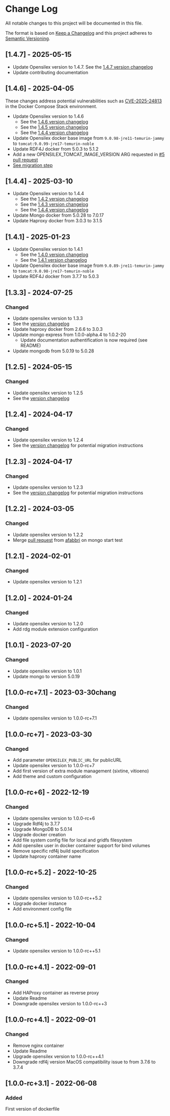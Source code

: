 # Change Log

All notable changes to this project will be documented in this file.

The format is based on [Keep a Changelog](http://keepachangelog.com/)
and this project adheres to [Semantic Versioning](http://semver.org/).

## [1.4.7] - 2025-05-15

- Update Opensilex version to 1.4.7. See the [1.4.7 version changelog](https://github.com/OpenSILEX/opensilex/releases/tag/1.4.7)
- Update contributing documentation

## [1.4.6] - 2025-04-05

These changes address potential vulnerabilities such as [CVE-2025-24813](https://nvd.nist.gov/vuln/detail/CVE-2025-24813) in the Docker Compose Stack environment.

- Update Opensilex version to 1.4.6 
  - See the [1.4.6 version changelog](https://github.com/OpenSILEX/opensilex/releases/tag/1.4.6)
  - See the [1.4.5 version changelog](https://github.com/OpenSILEX/opensilex/releases/tag/1.4.5)
  - See the [1.4.4 version changelog](https://github.com/OpenSILEX/opensilex/releases/tag/1.4.4)
- Update Opensilex docker base image from `9.0.98-jre11-temurin-jammy`
  to `tomcat:9.0.99-jre17-temurin-noble`
- Update RDF4J docker from 5.0.3 to 5.1.2
- Add a new OPENSILEX_TOMCAT_IMAGE_VERSION ARG requested in [#5 pull request](https://github.com/OpenSILEX/opensilex-docker-compose/issues/5)
- [See migration step](MIGRATION.md#from-144-version-to-146) 


## [1.4.4] - 2025-03-10

- Update Opensilex version to 1.4.4
  - See the [1.4.2 version changelog](https://github.com/OpenSILEX/opensilex/releases/tag/1.4.2)
  - See the [1.4.3 version changelog](https://github.com/OpenSILEX/opensilex/releases/tag/1.4.3)
  - See the [1.4.4 version changelog](https://github.com/OpenSILEX/opensilex/releases/tag/1.4.4)
- Update Mongo docker from 5.0.28 to 7.0.17
- Update Haproxy docker from 3.0.3 to 3.1.5 


## [1.4.1] - 2025-01-23

- Update Opensilex version to 1.4.1
  - See the [1.4.0 version changelog](https://github.com/OpenSILEX/opensilex/releases/tag/1.4.0)
  - See the [1.4.1 version changelog](https://github.com/OpenSILEX/opensilex/releases/tag/1.4.1)
- Update Opensilex docker base image from `9.0.89-jre11-temurin-jammy`
  to `tomcat:9.0.98-jre17-temurin-noble`
- Update RDF4J docker from 3.7.7 to 5.0.3

## [1.3.3] - 2024-07-25

### Changed

- Update opensilex version to 1.3.3
- See the [version changelog](https://github.com/OpenSILEX/opensilex/releases/tag/1.3.3)
- Update haproxy docker from 2.6.6 to 3.0.3
- Update mongo express from 1.0.0-alpha.4 to 1.0.2-20
  - Update documentation authentification is now required (see README)
- Update mongodb from 5.0.19 to 5.0.28

## [1.2.5] - 2024-05-15

### Changed

- Update opensilex version to 1.2.5
- See the [version changelog](https://github.com/OpenSILEX/opensilex/releases/tag/1.2.5)

## [1.2.4] - 2024-04-17

### Changed

- Update opensilex version to 1.2.4
- See the [version changelog](https://github.com/OpenSILEX/opensilex/releases/tag/1.2.4) for potential migration 
  instructions

## [1.2.3] - 2024-04-17

### Changed

- Update opensilex version to 1.2.3
- See the [version changelog](https://github.com/OpenSILEX/opensilex/releases/tag/1.2.3) for potential migration 
  instructions

## [1.2.2] - 2024-03-05

### Changed

- Update opensilex version to 1.2.2
- Merge [pull request](https://github.com/OpenSILEX/opensilex-docker-compose/pull/1) from [afabbri](https://github.com/afabbri) on mongo start test

## [1.2.1] - 2024-02-01

### Changed

- Update opensilex version to 1.2.1

## [1.2.0] - 2024-01-24

### Changed

- Update opensilex version to 1.2.0
- Add rdg module extension configuration

## [1.0.1] - 2023-07-20

### Changed

- Update opensilex version to 1.0.1
- Update mongo to version 5.0.19
## [1.0.0-rc+7.1] - 2023-03-30chang

### Changed

- Update opensilex version to 1.0.0-rc+7.1

## [1.0.0-rc+7] - 2023-03-30

### Changed

- Add parameter ``OPENSILEX_PUBLIC_URL`` for publicURL
- Update opensilex version to 1.0.0-rc+7
- Add first version of extra module management (sixtine, vitioeno)
- Add theme and custom configuration

## [1.0.0-rc+6] - 2022-12-19

### Changed

- Update opensilex version to 1.0.0-rc+6
- Upgrade Rdf4j to 3.7.7
- Upgrade MongoDB to 5.0.14
- Upgrade docker creation
- Add file system config file for local and gridfs filesystem
- Add opensilex user in docker container support for bind volumes
- Remove specific rdf4j build specification
- Update haproxy container name

## [1.0.0-rc+5.2] - 2022-10-25

### Changed

- Update opensilex version to 1.0.0-rc++5.2
- Upgrade docker instance
- Add environment config file

## [1.0.0-rc+5.1] - 2022-10-04

### Changed

- Update opensilex version to 1.0.0-rc++5.1

## [1.0.0-rc+4.1] - 2022-09-01

### Changed

- Add HAProxy container as reverse proxy
- Update Readme
- Downgrade opensilex version to 1.0.0-rc++3

## [1.0.0-rc+4.1] - 2022-09-01

### Changed

- Remove nginx container
- Update Readme
- Upgrade opensilex version to 1.0.0-rc++4.1
- Downgrade rdf4j version MacOS compatibility issue to from 3.7.6 to 3.7.4

## [1.0.0-rc+3.1] - 2022-06-08

### Added

First version of dockerfile
